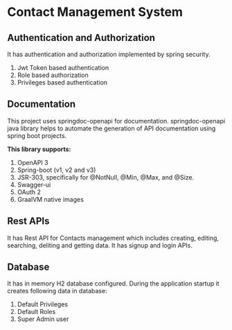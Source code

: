 # Contact Management System

## Authentication and Authorization

It has authentication and authorization implemented by spring security.
1. Jwt Token based authentication
2. Role based authorization
3. Privileges based authentication

## Documentation
This project uses springdoc-openapi for documentation.
springdoc-openapi java library helps to automate the generation of API documentation using spring boot projects.

**This library supports:**
1. OpenAPI 3
2. Spring-boot (v1, v2 and v3)
3. JSR-303, specifically for @NotNull, @Min, @Max, and @Size.
4. Swagger-ui
5. OAuth 2
6. GraalVM native images

## Rest APIs
It has Rest API for Contacts management which includes creating, editing, searching, deliting and getting data.
It has signup and login APIs.

## Database
It has in memory H2 database configured.
During the application startup it creates following data in database:
1. Default Privileges
2. Default Roles
3. Super Admin user

